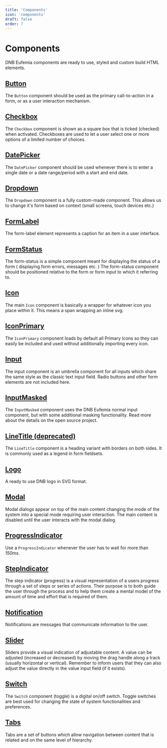 ```yaml
---
title: 'Components'
icon: 'components'
draft: false
order: 7
---
```


# Components

DNB Eufemia components are ready to use, styled and custom build HTML elements.

<!-- - ### [Accordion](/uilib/components/accordion) -->

## [Button](/uilib/components/button)

The `Button` component should be used as the primary call-to-action in a form, or as a user interaction mechanism.

## [Checkbox](/uilib/components/checkbox)

The `Checkbox` component is shown as a square box that is ticked (checked) when activated.
Checkboxes are used to let a user select one or more options of a limited number of choices.

## [DatePicker](/uilib/components/date-picker)

The `DatePicker` component should be used whenever there is to enter a single date or a date range/period with a start and end date.

## [Dropdown](/uilib/components/dropdown)

The `Dropdown` component is a fully custom-made component. This allows us to change it's form based on context (small screens, touch devices etc.)

## [FormLabel](/uilib/components/form-label)

The form-label element represents a caption for an item in a user interface.

## [FormStatus](/uilib/components/form-status)

The form-status is a simple component meant for displaying the status of a form ( displaying form errors, messages etc. ) The form-status component should be positioned relative to the form or form input to which it referring to.

## [Icon](/uilib/components/icon)

The main `Icon` component is basically a wrapper for whatever icon you place within it. This means a span wrapping an inline svg.

## [IconPrimary](/uilib/components/icon-primary)

The `IconPrimary` component loads by default all Primary Icons so they can easily be included and used without additionally importing every icon.

## [Input](/uilib/components/input)

The input component is an umbrella component for all inputs which share the same style as the classic text input field. Radio buttons and other form elements are not included here.

## [InputMasked](/uilib/components/input-masked)

The `InputMasked` component uses the DNB Eufemia normal input component, but with some additional masking functionality. Read more about the details on the open source project.

## [LineTitle (deprecated)](/uilib/components/line-title)

The `LineTitle` component is a heading variant with borders on both sides. It is commonly used as a legend in form fieldsets.

## [Logo](/uilib/components/logo)

A ready to use DNB logo in SVG format.

## [Modal](/uilib/components/modal)

Modal dialogs appear on top of the main content changing the mode of the system into a special mode requiring user interaction. The main content is disabled until the user interacts with the modal dialog.

## [ProgressIndicator](/uilib/components/progress-indicator)

Use a `ProgressIndicator` whenever the user has to wait for more than _150ms_.

## [StepIndicator](/uilib/components/step-indicator)

The step indicator (progress) is a visual representation of a users progress through a set of steps or series of actions. Their purpose is to both guide the user through the process and to help them create a mental model of the amount of time and effort that is required of them.

## [Notification](/uilib/components/notification)

Notifications are messages that communicate information to the user.

## [Slider](/uilib/components/slider)

Sliders provide a visual indication of adjustable content. A value can be adjusted (increased or decreased) by moving the drag handle along a track (usually horizontal or vertical). Remember to inform users that they can also adjust the value directly in the value input field (if it exists).

## [Switch](/uilib/components/switch)

The `Switch` component (toggle) is a digital on/off switch. Toggle switches are best used for changing the state of system functionalities and preferences.

## [Tabs](/uilib/components/tabs)

Tabs are a set of buttons which allow navigation between content that is related and on the same level of hierarchy.
